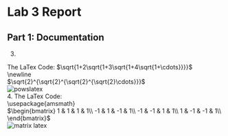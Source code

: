 # Lab 3 Report
## Part 1: Documentation
3. 
The LaTex Code:
$\sqrt{1+2\sqrt{1+3\sqrt{1+4\sqrt{1+\cdots}}}}$  
\newline  
$\sqrt{2}^{\sqrt{2}^{\sqrt{2}^{\sqrt{2}\cdots}}}$  
![powslatex](https://user-images.githubusercontent.com/44532905/151681489-c9294eda-81e8-4632-81b7-b16c2ad6c456.png)  
4. 
The LaTex Code:  
\usepackage{amsmath}  
$\begin{bmatrix}  
1 & 1 & 1 & 1\\  
-1 & 1 & -1 & 1\\  
-1 & -1 & 1 & 1\\  
1 & -1 & -1 & 1\\  
\end{bmatrix}$  
![matrix latex](https://user-images.githubusercontent.com/44532905/151681506-fd048a4b-f914-4b5d-b8c5-4ba5ba892159.png)
